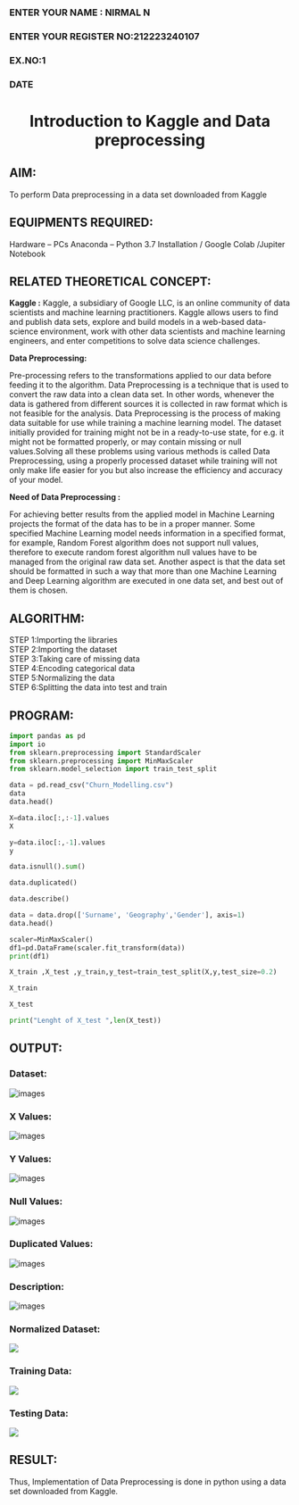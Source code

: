 <H3>ENTER YOUR NAME       : NIRMAL N</H3>
<H3>ENTER YOUR REGISTER NO:212223240107</H3>
<H3>EX.NO:1</H3>
<H3>DATE</H3>
<H1 ALIGN =CENTER> Introduction to Kaggle and Data preprocessing</H1>

## AIM:

To perform Data preprocessing in a data set downloaded from Kaggle

## EQUIPMENTS REQUIRED:
Hardware – PCs
Anaconda – Python 3.7 Installation / Google Colab /Jupiter Notebook

## RELATED THEORETICAL CONCEPT:

**Kaggle :**
Kaggle, a subsidiary of Google LLC, is an online community of data scientists and machine learning practitioners. Kaggle allows users to find and publish data sets, explore and build models in a web-based data-science environment, work with other data scientists and machine learning engineers, and enter competitions to solve data science challenges.

**Data Preprocessing:**

Pre-processing refers to the transformations applied to our data before feeding it to the algorithm. Data Preprocessing is a technique that is used to convert the raw data into a clean data set. In other words, whenever the data is gathered from different sources it is collected in raw format which is not feasible for the analysis.
Data Preprocessing is the process of making data suitable for use while training a machine learning model. The dataset initially provided for training might not be in a ready-to-use state, for e.g. it might not be formatted properly, or may contain missing or null values.Solving all these problems using various methods is called Data Preprocessing, using a properly processed dataset while training will not only make life easier for you but also increase the efficiency and accuracy of your model.

**Need of Data Preprocessing :**

For achieving better results from the applied model in Machine Learning projects the format of the data has to be in a proper manner. Some specified Machine Learning model needs information in a specified format, for example, Random Forest algorithm does not support null values, therefore to execute random forest algorithm null values have to be managed from the original raw data set.
Another aspect is that the data set should be formatted in such a way that more than one Machine Learning and Deep Learning algorithm are executed in one data set, and best out of them is chosen.


## ALGORITHM:
STEP 1:Importing the libraries<BR>
STEP 2:Importing the dataset<BR>
STEP 3:Taking care of missing data<BR>
STEP 4:Encoding categorical data<BR>
STEP 5:Normalizing the data<BR>
STEP 6:Splitting the data into test and train<BR>

##  PROGRAM:
```py
import pandas as pd
import io
from sklearn.preprocessing import StandardScaler
from sklearn.preprocessing import MinMaxScaler
from sklearn.model_selection import train_test_split

data = pd.read_csv("Churn_Modelling.csv")
data
data.head()

X=data.iloc[:,:-1].values
X

y=data.iloc[:,-1].values
y

data.isnull().sum()

data.duplicated()

data.describe()

data = data.drop(['Surname', 'Geography','Gender'], axis=1)
data.head()

scaler=MinMaxScaler()
df1=pd.DataFrame(scaler.fit_transform(data))
print(df1)

X_train ,X_test ,y_train,y_test=train_test_split(X,y,test_size=0.2)

X_train

X_test

print("Lenght of X_test ",len(X_test))


```
## OUTPUT:
### Dataset:

![images](./images/data.png)

### X Values:
![images](./images/x_values.png)
### Y Values:
![images](./images/y_values.png)
### Null Values:
![images](./images/null_values.png)
### Duplicated Values:
![images](./images/duplicated_values.png)
### Description:
![images](./images/describe.png)
### Normalized Dataset:
![](./images/normalized.png)
### Training Data:
![](./images/training%20.png)
### Testing Data:
![](./images/test.png)


## RESULT:
Thus, Implementation of Data Preprocessing is done in python  using a data set downloaded from Kaggle.


